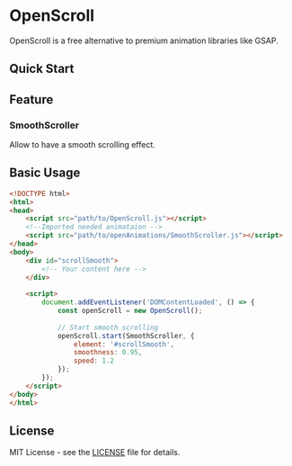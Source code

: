 # OpenScroll
OpenScroll is a free alternative to premium animation libraries like GSAP.

##  Quick Start

##  Feature

### SmoothScroller
Allow to have a smooth scrolling effect.

## Basic Usage

```html
<!DOCTYPE html>
<html>
<head>
    <script src="path/to/OpenScroll.js"></script>
    <!--Imported needed animataion -->
    <script src="path/to/openAnimations/SmoothScroller.js"></script>
</head>
<body>
    <div id="scrollSmooth">
        <!-- Your content here -->
    </div>
    
    <script>
        document.addEventListener('DOMContentLoaded', () => {
            const openScroll = new OpenScroll();
            
            // Start smooth scrolling
            openScroll.start(SmoothScroller, {
                element: '#scrollSmooth',
                smoothness: 0.95,
                speed: 1.2
            });
        });
    </script>
</body>
</html>
```

## License

MIT License - see the [LICENSE](LICENSE) file for details.
